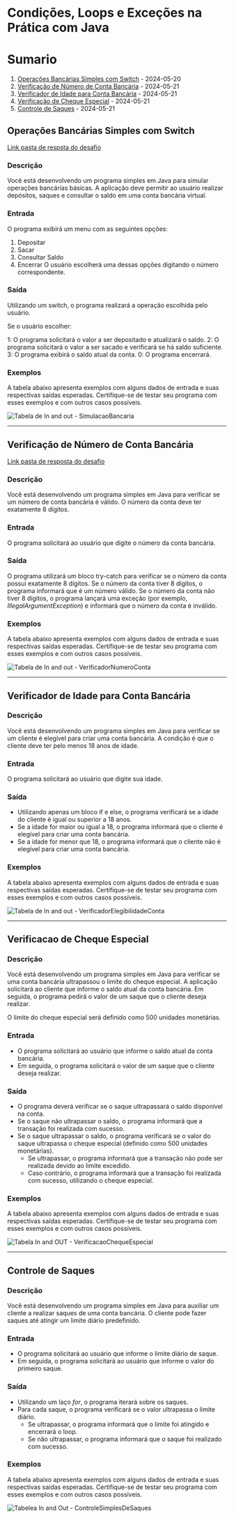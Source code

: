 # Condições, Loops e Exceções na Prática com Java

# Sumario


1. [Operações Bancárias Simples com Switch](#operações-bancárias-simples-com-switch) - 2024-05-20
1. [Verificação de Número de Conta Bancária](#verificação-de-número-de-conta-bancária) - 2024-05-21
1. [Verificador de Idade para Conta Bancária](#verificador-de-idade-para-conta-bancária) - 2024-05-21
1. [Verificação de Cheque Especial](#verificacao-de-cheque-especial) - 2024-05-21
1. [Controle de Saques](#controle-de-saques) - 2024-05-21



## Operações Bancárias Simples com Switch

[Link pasta de respsta do desafio](/src/simulacaoBancaria/)

### Descrição

Você está desenvolvendo um programa simples em Java para simular operações bancárias básicas. A aplicação deve permitir ao usuário realizar depósitos, saques e consultar o saldo em uma conta bancária virtual.

### Entrada

O programa exibirá um menu com as seguintes opções:

1. Depositar
2. Sacar
3. Consultar Saldo
4. Encerrar
O usuário escolherá uma dessas opções digitando o número correspondente.

### Saída

Utilizando um switch, o programa realizará a operação escolhida pelo usuário.

Se o usuário escolher:

1: O programa solicitará o valor a ser depositado e atualizará o saldo.
2: O programa solicitará o valor a ser sacado e verificará se há saldo suficiente.
3: O programa exibirá o saldo atual da conta.
0: O programa encerrará.

### Exemplos

A tabela abaixo apresenta exemplos com alguns dados de entrada e suas respectivas saídas esperadas. Certifique-se de testar seu programa com esses exemplos e com outros casos possíveis.

![Tabela de In and out - SimulacaoBancaria](./imgs/img_simulcaoBancaria.png)

---
## Verificação de Número de Conta Bancária

[Link pasta de resposta do desafio](/src/verificadorNumeroConta/)

### Descrição

Você está desenvolvendo um programa simples em Java para verificar se um número de conta bancária é válido. O número da conta deve ter exatamente 8 dígitos.

### Entrada

O programa solicitará ao usuário que digite o número da conta bancária.

### Saída
O programa utilizará um bloco try-catch para verificar se o número da conta possui exatamente 8 dígitos.
Se o número da conta tiver 8 dígitos, o programa informará que é um número válido.
Se o número da conta não tiver 8 dígitos, o programa lançará uma exceção (por exemplo, _IllegalArgumentException_) e informará que o número da conta é inválido.

### Exemplos
A tabela abaixo apresenta exemplos com alguns dados de entrada e suas respectivas saídas esperadas. Certifique-se de testar seu programa com esses exemplos e com outros casos possíveis.

![Tabela de In and out - VerificadorNumeroConta](./imgs/img_VerificadorNumeroConta.png)



---

## Verificador de Idade para Conta Bancária

### Descrição

Você está desenvolvendo um programa simples em Java para verificar se um cliente é elegível para criar uma conta bancária. A condição é que o cliente deve ter pelo menos 18 anos de idade.

### Entrada

O programa solicitará ao usuário que digite sua idade.

### Saída

- Utilizando apenas um bloco if e else, o programa verificará se a idade do cliente é igual ou superior a 18 anos.
- Se a idade for maior ou igual a 18, o programa informará que o cliente é elegível para criar uma conta bancária.
- Se a idade for menor que 18, o programa informará que o cliente não é elegível para criar uma conta bancária.

### Exemplos

A tabela abaixo apresenta exemplos com alguns dados de entrada e suas respectivas saídas esperadas. Certifique-se de testar seu programa com esses exemplos e com outros casos possíveis.

![Tabela de In and out - VerificadorElegibilidadeConta](./imgs/img_VerificadorElegibilidadeConta.png)


---

## Verificacao de Cheque Especial

### Descrição

Você está desenvolvendo um programa simples em Java para verificar se uma conta bancária ultrapassou o limite do cheque especial. A aplicação solicitará ao cliente que informe o saldo atual da conta bancária. Em seguida, o programa pedirá o valor de um saque que o cliente deseja realizar.

O limite do cheque especial será definido como 500 unidades monetárias.

### Entrada

- O programa solicitará ao usuário que informe o saldo atual da conta bancária.
- Em seguida, o programa solicitará o valor de um saque que o cliente deseja realizar.

### Saída

- O programa deverá verificar se o saque ultrapassará o saldo disponível na conta.
- Se o saque não ultrapassar o saldo, o programa informará que a transação foi realizada com sucesso.
- Se o saque ultrapassar o saldo, o programa verificará se o valor do saque ultrapassa o cheque especial (definido como 500 unidades monetárias).
    - Se ultrapassar, o programa informará que a transação não pode ser realizada devido ao limite excedido.
    - Caso contrário, o programa informará que a transação foi realizada com sucesso, utilizando o cheque especial.

### Exemplos

A tabela abaixo apresenta exemplos com alguns dados de entrada e suas respectivas saídas esperadas. Certifique-se de testar seu programa com esses exemplos e com outros casos possíveis.

![Tabela In and OUT - VerificacaoChequeEspecial](./imgs/img_VerificacaoChequeEspecial.png)

---

## Controle de Saques

### Descrição

Você está desenvolvendo um programa simples em Java para auxiliar um cliente a realizar saques de uma conta bancária. O cliente pode fazer saques até atingir um limite diário predefinido.

### Entrada

- O programa solicitará ao usuário que informe o limite diário de saque.
- Em seguida, o programa solicitará ao usuário que informe o valor do primeiro saque.

### Saída

- Utilizando um laço _for_, o programa iterará sobre os saques.
- Para cada saque, o programa verificará se o valor ultrapassa o limite diário.
    - Se ultrapassar, o programa informará que o limite foi atingido e encerrará o loop.
    - Se não ultrapassar, o programa informará que o saque foi realizado com sucesso.

### Exemplos

A tabela abaixo apresenta exemplos com alguns dados de entrada e suas respectivas saídas esperadas. Certifique-se de testar seu programa com esses exemplos e com outros casos possíveis.

![Tabelea In and Out - ControleSimplesDeSaques](./imgs/img_ControleSimplesDeSaques.png)
